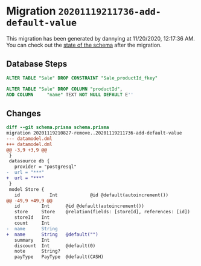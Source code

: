 # Migration `20201119211736-add-default-value`

This migration has been generated by dannying at 11/20/2020, 12:17:36 AM.
You can check out the [state of the schema](./schema.prisma) after the migration.

## Database Steps

```sql
ALTER TABLE "Sale" DROP CONSTRAINT "Sale_productId_fkey"

ALTER TABLE "Sale" DROP COLUMN "productId",
ADD COLUMN     "name" TEXT NOT NULL DEFAULT E''
```

## Changes

```diff
diff --git schema.prisma schema.prisma
migration 20201119210827-remove..20201119211736-add-default-value
--- datamodel.dml
+++ datamodel.dml
@@ -3,9 +3,9 @@
 }
 datasource db {
   provider = "postgresql"
-  url = "***"
+  url = "***"
 }
 model Store {
   id           Int            @id @default(autoincrement())
@@ -49,9 +49,9 @@
   id        Int      @id @default(autoincrement())
   store     Store    @relation(fields: [storeId], references: [id])
   storeId   Int
   count     Int
-  name      String
+  name      String   @default("")
   summary   Int
   discount  Int      @default(0)
   note      String?
   payType   PayType  @default(CASH)
```


